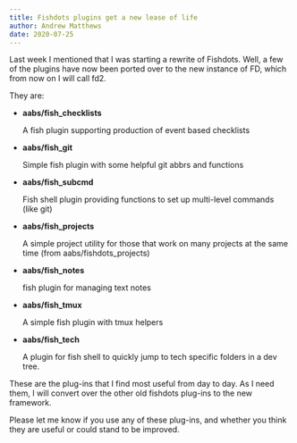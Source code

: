 ```yaml
---
title: Fishdots plugins get a new lease of life
author: Andrew Matthews
date: 2020-07-25
---
```


Last week I mentioned that I was starting a rewrite of Fishdots. Well, a few of the plugins have now been ported over to the new instance of FD, which from now on I will call fd2.

They are:

- **aabs/fish_checklists**

    A fish plugin supporting production of event based checklists

- **aabs/fish_git**

    Simple fish plugin with some helpful git abbrs and functions

- **aabs/fish_subcmd**

    Fish shell plugin providing functions to set up multi-level commands (like git)

- **aabs/fish_projects**

    A simple project utility for those that work on many projects at the same time (from aabs/fishdots_projects)

- **aabs/fish_notes**

    fish plugin for managing text notes

- **aabs/fish_tmux**

    A simple fish plugin with tmux helpers

- **aabs/fish_tech**

    A plugin for fish shell to quickly jump to tech specific folders in a dev tree.

These are the plug-ins that I find most useful from day to day.  As I need them, I will convert over the other old fishdots plug-ins to the new framework.

Please let me know if you use any of these plug-ins, and whether you think they are useful or could stand to be improved.